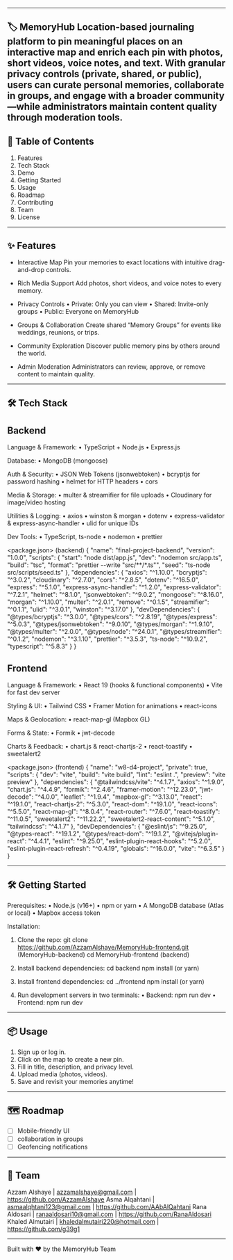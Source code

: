 --------------------------------------------------------------------------------
🏷️ MemoryHub
Location-based journaling platform to pin meaningful places on an interactive map and enrich each pin with photos, short videos, voice notes, and text.
With granular privacy controls (private, shared, or public), users can curate personal memories, collaborate in groups, and engage with a broader community—while administrators maintain content quality through moderation tools.
--------------------------------------------------------------------------------

🚀 Table of Contents
--------------------------------------------------------------------------------
1. Features
2. Tech Stack
3. Demo
4. Getting Started
5. Usage
6. Roadmap
7. Contributing
8. Team
9. License

--------------------------------------------------------------------------------
✨ Features
--------------------------------------------------------------------------------
- Interactive Map
  Pin your memories to exact locations with intuitive drag-and-drop controls.

- Rich Media Support
  Add photos, short videos, and voice notes to every memory.

- Privacy Controls
  • Private: Only you can view
  • Shared: Invite-only groups
  • Public: Everyone on MemoryHub

- Groups & Collaboration
  Create shared “Memory Groups” for events like weddings, reunions, or trips.

- Community Exploration
  Discover public memory pins by others around the world.

- Admin Moderation
  Administrators can review, approve, or remove content to maintain quality.

--------------------------------------------------------------------------------
🛠️ Tech Stack
--------------------------------------------------------------------------------

Backend
-------
Language & Framework:
  • TypeScript + Node.js
  • Express.js

Database:
  • MongoDB (mongoose)

Auth & Security:
  • JSON Web Tokens (jsonwebtoken)
  • bcryptjs for password hashing
  • helmet for HTTP headers
  • cors

Media & Storage:
  • multer & streamifier for file uploads
  • Cloudinary for image/video hosting

Utilities & Logging:
  • axios
  • winston & morgan
  • dotenv
  • express-validator & express-async-handler
  • ulid for unique IDs

Dev Tools:
  • TypeScript, ts-node
  • nodemon
  • prettier

<package.json> (backend)
{
  "name": "final-project-backend",
  "version": "1.0.0",
  "scripts": {
    "start": "node dist/app.js",
    "dev": "nodemon src/app.ts",
    "build": "tsc",
    "format": "prettier --write \"src/**/*.ts\"",
    "seed": "ts-node src/scripts/seed.ts"
  },
  "dependencies": {
    "axios": "^1.10.0",
    "bcryptjs": "^3.0.2",
    "cloudinary": "^2.7.0",
    "cors": "^2.8.5",
    "dotenv": "^16.5.0",
    "express": "^5.1.0",
    "express-async-handler": "^1.2.0",
    "express-validator": "^7.2.1",
    "helmet": "^8.1.0",
    "jsonwebtoken": "^9.0.2",
    "mongoose": "^8.16.0",
    "morgan": "^1.10.0",
    "multer": "^2.0.1",
    "remove": "^0.1.5",
    "streamifier": "^0.1.1",
    "ulid": "^3.0.1",
    "winston": "^3.17.0"
  },
  "devDependencies": {
    "@types/bcryptjs": "^3.0.0",
    "@types/cors": "^2.8.19",
    "@types/express": "^5.0.3",
    "@types/jsonwebtoken": "^9.0.10",
    "@types/morgan": "^1.9.10",
    "@types/multer": "^2.0.0",
    "@types/node": "^24.0.1",
    "@types/streamifier": "^0.1.2",
    "nodemon": "^3.1.10",
    "prettier": "^3.5.3",
    "ts-node": "^10.9.2",
    "typescript": "^5.8.3"
  }
}

Frontend
--------
Language & Framework:
  • React 19 (hooks & functional components)
  • Vite for fast dev server

Styling & UI:
  • Tailwind CSS
  • Framer Motion for animations
  • react-icons

Maps & Geolocation:
  • react-map-gl (Mapbox GL)

Forms & State:
  • Formik
  • jwt-decode

Charts & Feedback:
  • chart.js & react-chartjs-2
  • react-toastify
  • sweetalert2

<package.json> (frontend)
{
  "name": "w8-d4-project",
  "private": true,
  "scripts": {
    "dev": "vite",
    "build": "vite build",
    "lint": "eslint .",
    "preview": "vite preview"
  },
  "dependencies": {
    "@tailwindcss/vite": "^4.1.7",
    "axios": "^1.9.0",
    "chart.js": "^4.4.9",
    "formik": "^2.4.6",
    "framer-motion": "^12.23.0",
    "jwt-decode": "^4.0.0",
    "leaflet": "^1.9.4",
    "mapbox-gl": "^3.13.0",
    "react": "^19.1.0",
    "react-chartjs-2": "^5.3.0",
    "react-dom": "^19.1.0",
    "react-icons": "^5.5.0",
    "react-map-gl": "^8.0.4",
    "react-router": "^7.6.0",
    "react-toastify": "^11.0.5",
    "sweetalert2": "^11.22.2",
    "sweetalert2-react-content": "^5.1.0",
    "tailwindcss": "^4.1.7"
  },
  "devDependencies": {
    "@eslint/js": "^9.25.0",
    "@types-react": "^19.1.2",
    "@types/react-dom": "^19.1.2",
    "@vitejs/plugin-react": "^4.4.1",
    "eslint": "^9.25.0",
    "eslint-plugin-react-hooks": "^5.2.0",
    "eslint-plugin-react-refresh": "^0.4.19",
    "globals": "^16.0.0",
    "vite": "^6.3.5"
  }
}

--------------------------------------------------------------------------------
🛠️ Getting Started
--------------------------------------------------------------------------------

Prerequisites:
  • Node.js (v16+)
  • npm or yarn
  • A MongoDB database (Atlas or local)
  • Mapbox access token

Installation:
  1. Clone the repo:
     git clone https://github.com/AzzamAlshaye/MemoryHub-frontend.git (MemoryHub-backend)
     cd MemoryHub-frontend (backend)

  2. Install backend dependencies:
     cd backend
     npm install  (or yarn)

  3. Install frontend dependencies:
     cd ../frontend
     npm install  (or yarn)

  4. Run development servers in two terminals:
     • Backend: npm run dev
     • Frontend: npm run dev

--------------------------------------------------------------------------------
📦 Usage
--------------------------------------------------------------------------------
1. Sign up or log in.
2. Click on the map to create a new pin.
3. Fill in title, description, and privacy level.
4. Upload media (photos, videos).
5. Save and revisit your memories anytime!

--------------------------------------------------------------------------------
🗺️ Roadmap
--------------------------------------------------------------------------------
- [ ] Mobile-friendly UI
- [ ] collaboration in groups
- [ ] Geofencing notifications
--------------------------------------------------------------------------------
👥 Team
--------------------------------------------------------------------------------
Azzam Alshaye          | azzamalshaye@gmail.com          | https://github.com/AzzamAlshaye
Asma Alqahtani         | asmaalqhtani123@gmail.com       | https://github.com/AAbAlQahtani
Rana Aldosari          | ranaaldosari10@gmail.com        | https://github.com/RanaAldosari
Khaled Almutairi       | khaledalmutairi220@hotmail.com  | https://github.com/g39g1

--------------------------------------------------------------------------------
Built with ❤️ by the MemoryHub Team
